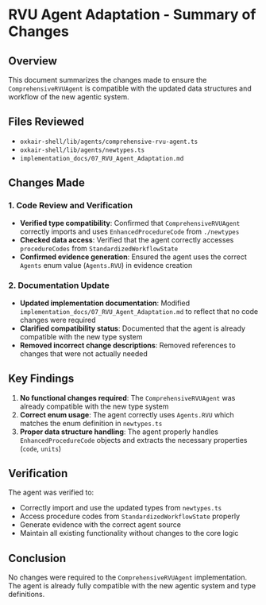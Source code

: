 # RVU Agent Adaptation - Summary of Changes

## Overview
This document summarizes the changes made to ensure the `ComprehensiveRVUAgent` is compatible with the updated data structures and workflow of the new agentic system.

## Files Reviewed
- `oxkair-shell/lib/agents/comprehensive-rvu-agent.ts`
- `oxkair-shell/lib/agents/newtypes.ts`
- `implementation_docs/07_RVU_Agent_Adaptation.md`

## Changes Made

### 1. Code Review and Verification
- **Verified type compatibility**: Confirmed that `ComprehensiveRVUAgent` correctly imports and uses `EnhancedProcedureCode` from `./newtypes`
- **Checked data access**: Verified that the agent correctly accesses `procedureCodes` from `StandardizedWorkflowState`
- **Confirmed evidence generation**: Ensured the agent uses the correct `Agents` enum value (`Agents.RVU`) in evidence creation

### 2. Documentation Update
- **Updated implementation documentation**: Modified `implementation_docs/07_RVU_Agent_Adaptation.md` to reflect that no code changes were required
- **Clarified compatibility status**: Documented that the agent is already compatible with the new type system
- **Removed incorrect change descriptions**: Removed references to changes that were not actually needed

## Key Findings
1. **No functional changes required**: The `ComprehensiveRVUAgent` was already compatible with the new type system
2. **Correct enum usage**: The agent correctly uses `Agents.RVU` which matches the enum definition in `newtypes.ts`
3. **Proper data structure handling**: The agent properly handles `EnhancedProcedureCode` objects and extracts the necessary properties (`code`, `units`)

## Verification
The agent was verified to:
- Correctly import and use the updated types from `newtypes.ts`
- Access procedure codes from `StandardizedWorkflowState` properly
- Generate evidence with the correct agent source
- Maintain all existing functionality without changes to the core logic

## Conclusion
No changes were required to the `ComprehensiveRVUAgent` implementation. The agent is already fully compatible with the new agentic system and type definitions.